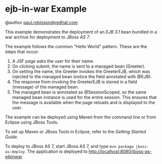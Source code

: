 ejb-in-war Example
===================

@author paul.robinson@redhat.com

This example demonstrates the deployment of an *EJB 3.1* bean bundled in a war archive for deployment to *JBoss AS 7*.

The example follows the common "Hello World" pattern. These are the steps that occur:

1. A JSF page asks the user for their name.
2. On clicking submit, the name is sent to a managed bean (Greeter).
3. On setting the name, the Greeter invokes the GreeterEJB, which was injected to the managed bean (notice the field annotated with @EJB).
4. The response from invoking the GreeterEJB is stored in a field (message) of the managed bean.
5. The managed bean is annotated as @SessionScoped, so the same managed bean instance is used for the entire session. This ensures that the message is available when the page reloads and is
displayed to the user.

The example can be deployed using Maven from the command line or from Eclipse using JBoss Tools.

To set up Maven or JBoss Tools in Eclipse, refer to the _Getting Started Guide_.

To deploy to JBoss AS 7, start JBoss AS 7, and type `mvn package jboss-as:deploy`.
The application is deployed to <http://localhost:8080/jboss-as-ejbinwar>.